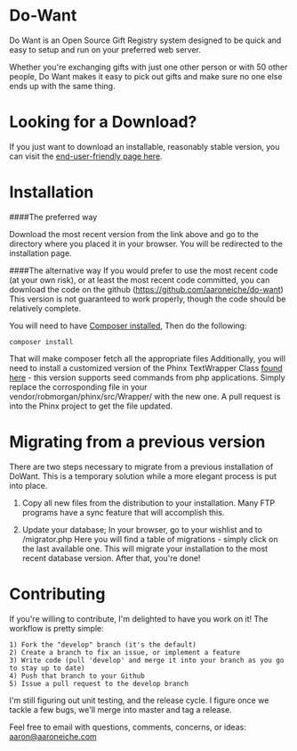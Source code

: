Do-Want
=======

Do Want is an Open Source Gift Registry system designed to be quick and easy to setup and run on your preferred web
server. 

Whether you're exchanging gifts with just one other person or with 50 other people, Do Want makes it easy to pick out 
gifts and make sure no one else ends up with the same thing.

Looking for a Download?
=======================
If you just want to download an installable, reasonably stable version, you can visit the [end-user-friendly page here](http://aaroneiche.github.com/do-want/).

Installation
============
####The preferred way

Download the most recent version from the link above and go to the directory where you placed it in your browser. You will be redirected to the installation page.

####The alternative way
If you would prefer to use the most recent code (at your own risk), or at least the most recent code committed, you can download the code on the github (https://github.com/aaroneiche/do-want) This version is not guaranteed to work properly, though the code should be relatively complete.

You will need to have [Composer installed](https://getcomposer.org/), Then do the following:

```
composer install
```

That will make composer fetch all the appropriate files 
Additionally, you will need to install a customized version of the Phinx TextWrapper Class [found here](https://github.com/aaroneiche/phinx/tree/0.5.x-dev/src/Phinx/Wrapper) - this version supports seed commands from php applications. Simply replace the corrosponding file in your vendor/robmorgan/phinx/src/Wrapper/ with the new one. A pull request is into the Phinx project to get the file updated.


Migrating from a previous version
=================================
There are two steps necessary to migrate from a previous installation of DoWant. This is a temporary solution while a more elegant process is put into place. 

1) Copy all new files from the distribution to your installation. Many FTP programs have a sync feature that will accomplish this.

2) Update your database; In your browser, go to your wishlist and to /migrator.php  Here you will find a table of migrations - simply click on the last available one. This will migrate your installation to the most recent database version. After that, you're done!


Contributing
============
If you're willing to contribute, I'm delighted to have you work on it! The workflow is pretty simple:
	
	1) Fork the "develop" branch (it's the default)
	2) Create a branch to fix an issue, or implement a feature
	3) Write code (pull 'develop' and merge it into your branch as you go to stay up to date)
	4) Push that branch to your Github
	5) Issue a pull request to the develop branch

I'm still figuring out unit testing, and the release cycle. I figure once we tackle a few bugs, we'll merge into master and 
tag a release.

Feel free to email with questions, comments, concerns, or ideas: aaron@aaroneiche.com